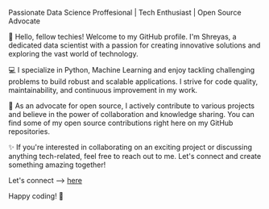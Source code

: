 Passionate Data Science Proffesional | Tech Enthusiast | Open Source Advocate

👋 Hello, fellow techies! Welcome to my GitHub profile. I'm Shreyas, a dedicated data scientist with a passion for creating innovative solutions and exploring the vast world of technology.

💻 I specialize in Python, Machine Learning and enjoy tackling challenging problems to build robust and scalable applications. I strive for code quality, maintainability, and continuous improvement in my work.

🚀 As an advocate for open source, I actively contribute to various projects and believe in the power of collaboration and knowledge sharing. You can find some of my open source contributions right here on my GitHub repositories.

✨ If you're interested in collaborating on an exciting project or discussing anything tech-related, feel free to reach out to me. Let's connect and create something amazing together!

Let's connect --> [here](https://bio.link/helloshreyas)

Happy coding! 🚀
